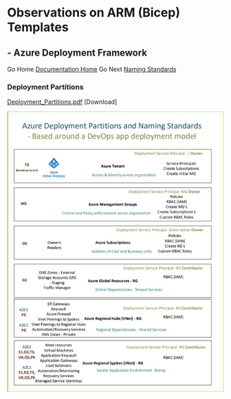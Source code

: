 #  Observations on ARM (Bicep) Templates # 

## - Azure Deployment Framework ## 
Go Home [Documentation Home](./index.md)
Go Next [Naming Standards](./Naming_Standards.md)

### Deployment Partitions

[Deployment_Partitions.pdf](./azure_deployment_partitions.pdf) [Download]

![Deployment Partitions](./azure_deployment_partitions2.jpg)



